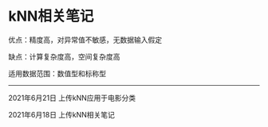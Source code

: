 # kNN相关笔记

优点：精度高，对异常值不敏感，无数据输入假定


缺点：计算复杂度高，空间复杂度高


适用数据范围：数值型和标称型

----------------------------
2021年6月21日 上传kNN应用于电影分类

2021年6月18日 上传kNN相关笔记
